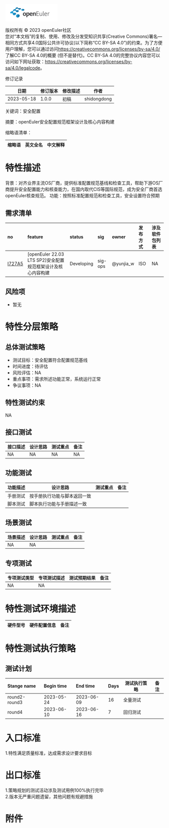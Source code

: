 ![openEuler ico](../../images/openEuler.png)

版权所有 © 2023 openEuler社区  
您对“本文档”的复制、使用、修改及分发受知识共享(Creative Commons)署名—相同方式共享4.0国际公共许可协议(以下简称“CC BY-SA
4.0”)的约束。为了方便用户理解，您可以通过访问<https://creativecommons.org/licenses/by-sa/4.0/>了解CC BY-SA 4.0的概要 (但不是替代)。CC BY-SA
4.0的完整协议内容您可以访问如下网址获取：<https://creativecommons.org/licenses/by-sa/4.0/legalcode>。

 修订记录

| 日期 | 修订版本     | 修改描述  | 作者 |
| ---- | ----------- | -------- | ---- |
| 2023-05-18 |  1.0.0    |  初稿     | shidongdong |

关键词：安全配置

摘要：openEuler安全配置规范框架设计及核心内容构建

缩略语清单：

| 缩略语 | 英文全名 | 中文解释 |
| ------ | -------- | -------- |


# 特性描述
<!-- 主要介绍特性实现的背景、功能以及作用 -->
背景：对齐业界主流OS厂商，提供标准配置规范基线和检查工具，帮助下游OS厂商提升安全配置能力和核查能力，在国内取代CIS等国际规范，成为安全厂商首选openEuler核查规范。
功能：按照标准配置规范和检查工具，安全设置符合预期

## 需求清单
|no|feature|status|sig|owner|发布方式|涉及软件包列表|
|:----|:---|:---|:--|:----|:----|:----|
|[I727A5](https://gitee.com/openeuler/release-management/issues/I727A5)| [openEuler 22.03 LTS SP2]安全配置规范框架设计及核心内容构建 | Developing |sig-ops| @yunjia_w| ISO  | NA |

## 风险项
<!-- 主要描述特性已知风险项 -->
- 暂无

# 特性分层策略
## 总体测试策略
<!-- 主要描述特性的整体测试策略，主要开展哪些测试(接口/功能/场景/专项) -->
- 测试目标：安全配置符合配置规范基线
- 时间进度：待评估
- 风险评估：NA
- 重点事项：需求所述功能正常，系统运行正常
- 争议事项：NA


## 特性测试约束
<!-- 主要描述特性测试的约束条件 -->
NA

## 接口测试
<!-- 主要描述接口级测试策略及测试设计思路 -->
| 接口描述 | 设计思路 | 测试重点 | 备注 |
| ------- | ------- | ------- | ---- |
| NA | NA  | NA  | NA  |


## 功能测试
<!-- 主要描述特性提供的功能的测试策略及测试思路 -->
| 功能描述 | 设计思路 | 测试重点 | 备注 |
| ------- | ------- | ------- | ---- |
| 手册测试 | 按手册执行功能与脚本返回一致 |   |      |
| 脚本测试 | 脚本执行功能与手册描述一致 |   |      |


## 场景测试
<!-- 主要描述对特性使用的主要场景的测试策略及测试思路 -->
| 场景描述 | 设计思路 | 测试重点 | 备注 |
| ------- | ------- | ------- | ---- |
| NA | NA |  |  |

## 专项测试
<!-- 主要描述其他专项测试,如安全测试 稳定性测试 性能测试 兼容性测试等 -->
| 专项测试类型 | 专项测试描述 | 测试预期结果 | 备注 |
| ----------- | ----------- | ----------- | ---- |
| NA | NA |  |      |

# 特性测试环境描述
<!-- 主要描述执行测试的硬件信息 -->
| 硬件型号 | 硬件配置信息 | 备注 |
| -------- | ------------ | ---- |

# 特性测试执行策略

## 测试计划
<!-- 测试执行策略主要描述该轮次执行的分层策略中的测试项 -->
| Stange name   | Begin time | End time   | Days | 测试执行策略                   | 备注   |
| :------------ | :--------- | :--------- | ---- | ----------------------------- | ------ |
|     round2-round3          |  2023-05-24          |2023-06-09         | 16     | 全量测试                               |        |
|     round4           |   2023-06-10         |  2023-06-16          |7      |   回归测试                            |        |


# 入口标准  
1.特性满足质量标准，达成需求设计要求目标

# 出口标准  
1.策略规划的测试活动涉及测试用例100%执行完毕  
2.版本无严重问题遗留，其他问题有规避措施

# 附件
